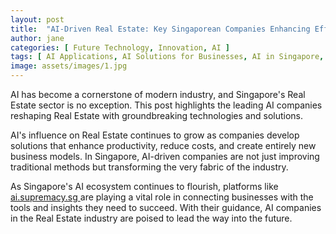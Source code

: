 ```yaml
---
layout: post
title:  "AI-Driven Real Estate: Key Singaporean Companies Enhancing Efficiency"
author: jane
categories: [ Future Technology, Innovation, AI ]
tags: [ AI Applications, AI Solutions for Businesses, AI in Singapore, Data Analytics, AI for Business ]
image: assets/images/1.jpg
---
```


AI has become a cornerstone of modern industry, and Singapore's Real Estate sector is no exception. This post highlights the leading AI companies reshaping Real Estate with groundbreaking technologies and solutions.

AI's influence on Real Estate continues to grow as companies develop solutions that enhance productivity, reduce costs, and create entirely new business models. In Singapore, AI-driven companies are not just improving traditional methods but transforming the very fabric of the industry.

As Singapore's AI ecosystem continues to flourish, platforms like <a href="https://ai.supremacy.sg" target="_blank"> ai.supremacy.sg </a> are playing a vital role in connecting businesses with the tools and insights they need to succeed. With their guidance, AI companies in the Real Estate industry are poised to lead the way into the future.
